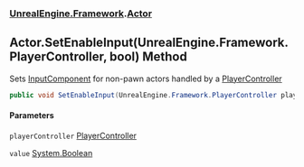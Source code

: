 ### [UnrealEngine.Framework](./UnrealEngine-Framework.md 'UnrealEngine.Framework').[Actor](./Actor.md 'UnrealEngine.Framework.Actor')
## Actor.SetEnableInput(UnrealEngine.Framework.PlayerController, bool) Method
Sets [InputComponent](./Actor-InputComponent.md 'UnrealEngine.Framework.Actor.InputComponent') for non-pawn actors handled by a [PlayerController](./PlayerController.md 'UnrealEngine.Framework.PlayerController')  
```csharp
public void SetEnableInput(UnrealEngine.Framework.PlayerController playerController, bool value);
```
#### Parameters
<a name='UnrealEngine-Framework-Actor-SetEnableInput(UnrealEngine-Framework-PlayerController_bool)-playerController'></a>
`playerController` [PlayerController](./PlayerController.md 'UnrealEngine.Framework.PlayerController')  
  
<a name='UnrealEngine-Framework-Actor-SetEnableInput(UnrealEngine-Framework-PlayerController_bool)-value'></a>
`value` [System.Boolean](https://docs.microsoft.com/en-us/dotnet/api/System.Boolean 'System.Boolean')  
  
